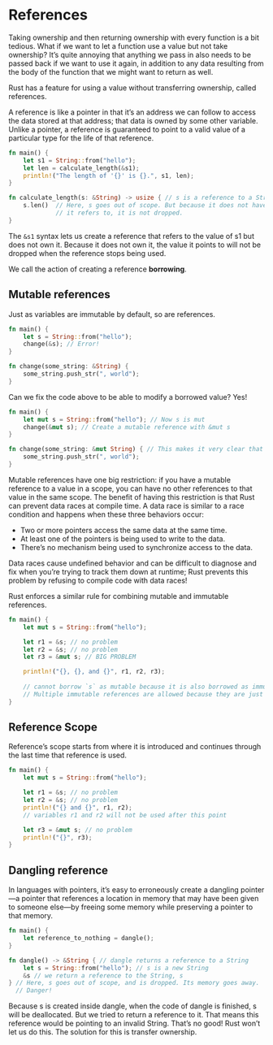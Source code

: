 # References

Taking ownership and then returning ownership with every function is a bit tedious. What if we want to let
a function use a value but not take ownership? It’s quite annoying that anything we pass in also needs to
be passed back if we want to use it again, in addition to any data resulting from the body of the function
that we might want to return as well.

Rust has a feature for using a value without transferring ownership, called references.

A reference is like a pointer in that it’s an address we can follow to access the data stored at that address; 
that data is owned by some other variable. Unlike a pointer, a reference is guaranteed to point to 
a valid value of a particular type for the life of that reference.

```rust
fn main() {
    let s1 = String::from("hello");
    let len = calculate_length(&s1);
    println!("The length of '{}' is {}.", s1, len);
}

fn calculate_length(s: &String) -> usize { // s is a reference to a String
    s.len()  // Here, s goes out of scope. But because it does not have ownership of what
             // it refers to, it is not dropped.
}
```

The `&s1` syntax lets us create a reference that refers to the value of s1 but does not own it. 
Because it does not own it, the value it points to will not be dropped when the reference stops being used.

We call the action of creating a reference **borrowing**. 

## Mutable references

Just as variables are immutable by default, so are references.

```rust
fn main() {
    let s = String::from("hello");
    change(&s); // Error!
}

fn change(some_string: &String) {
    some_string.push_str(", world");
}
```

Can we fix the code above to be able to modify a borrowed value? Yes!

```rust
fn main() {
    let mut s = String::from("hello"); // Now s is mut
    change(&mut s); // Create a mutable reference with &mut s
}

fn change(some_string: &mut String) { // This makes it very clear that the 'change' function will mutate the value it borrows.
    some_string.push_str(", world");
}
```

Mutable references have one big restriction: if you have a mutable reference to a value in a scope, 
you can have no other references to that value in the same scope. The benefit of having this restriction is that Rust can prevent 
data races at compile time. A data race is similar to a race condition and happens when these three behaviors occur:

* Two or more pointers access the same data at the same time.
* At least one of the pointers is being used to write to the data.
* There’s no mechanism being used to synchronize access to the data.

Data races cause undefined behavior and can be difficult to diagnose and fix when you’re trying to track them down at runtime; 
Rust prevents this problem by refusing to compile code with data races!

Rust enforces a similar rule for combining mutable and immutable references.

```rust
fn main() {
    let mut s = String::from("hello");

    let r1 = &s; // no problem
    let r2 = &s; // no problem 
    let r3 = &mut s; // BIG PROBLEM

    println!("{}, {}, and {}", r1, r2, r3);
    
    // cannot borrow `s` as mutable because it is also borrowed as immutable!
    // Multiple immutable references are allowed because they are just "read only pointers"
}
```

## Reference Scope
Reference’s scope starts from where it is introduced and continues through the last time that reference is used. 

```rust
fn main() {
    let mut s = String::from("hello");

    let r1 = &s; // no problem
    let r2 = &s; // no problem
    println!("{} and {}", r1, r2);
    // variables r1 and r2 will not be used after this point

    let r3 = &mut s; // no problem
    println!("{}", r3);
}
```

## Dangling reference

In languages with pointers, it’s easy to erroneously create a dangling pointer—a pointer that references a location 
in memory that may have been given to someone else—by freeing some memory while preserving a pointer to that memory.

```rust
fn main() {
    let reference_to_nothing = dangle();
}

fn dangle() -> &String { // dangle returns a reference to a String
    let s = String::from("hello"); // s is a new String
    &s // we return a reference to the String, s
} // Here, s goes out of scope, and is dropped. Its memory goes away.
  // Danger!
```

Because s is created inside dangle, when the code of dangle is finished, s will be deallocated. 
But we tried to return a reference to it. That means this reference would be pointing to an invalid String. 
That’s no good! Rust won’t let us do this. The solution for this is transfer ownership.